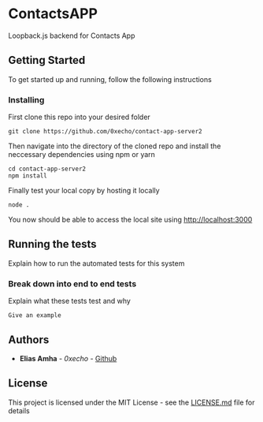 # ContactsAPP
Loopback.js backend for Contacts App

## Getting Started

To get started up and running, follow the following instructions

### Installing

First clone this repo into your desired folder

```
git clone https://github.com/0xecho/contact-app-server2
```
Then navigate into the directory of the cloned repo and install the neccessary dependencies using npm or yarn

```
cd contact-app-server2
npm install
```

Finally test your local copy by hosting it locally

```
node .
```

You now should be able to access the local site using [http://localhost:3000](http://localhost:3000)

## Running the tests

Explain how to run the automated tests for this system

### Break down into end to end tests

Explain what these tests test and why

```
Give an example
```

## Authors

* **Elias Amha** - *0xecho* - [Github](https://github.com/0xecho)

## License

This project is licensed under the MIT License - see the [LICENSE.md](LICENSE.md) file for details

